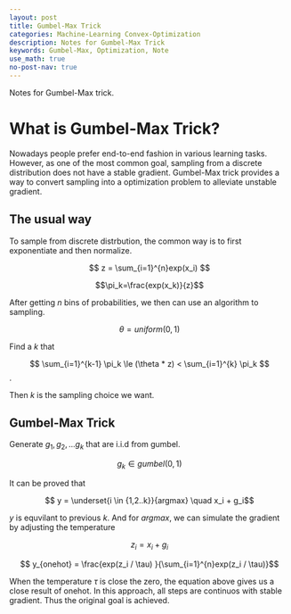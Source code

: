 ```yaml
---
layout: post
title: Gumbel-Max Trick
categories: Machine-Learning Convex-Optimization
description: Notes for Gumbel-Max Trick
keywords: Gumbel-Max, Optimization, Note
use_math: true
no-post-nav: true
---
```

Notes for Gumbel-Max trick.

# What is Gumbel-Max Trick?
Nowadays people prefer end-to-end fashion in various learning tasks. However, as one of the most common goal, sampling from a discrete distribution does not have a stable gradient. Gumbel-Max trick provides a way to convert sampling into a optimization problem to alleviate unstable gradient.

## The usual way
To sample from discrete distrbution, the common way is to first exponentiate and then normalize.

$$ z = \sum_{i=1}^{n}exp(x_i) $$

$$\pi_k=\frac{exp(x_k)}{z}$$

After getting $n$ bins of probabilities, we then can use an algorithm to sampling.

$$ \theta = uniform(0,1) $$

Find a $k$ that

$$ \sum_{i=1}^{k-1} \pi_k \le (\theta * z) < \sum_{i=1}^{k} \pi_k $$.

Then $k$ is the sampling choice we want.

## Gumbel-Max Trick
Generate $g_1, g_2, ... g_k$ that are i.i.d from gumbel.

$$ g_k \in gumbel(0,1) $$

It can be proved that

$$ y = \underset{i \in {1,2..k}}{argmax} \quad x_i + g_i$$

$y$ is equvilant to previous $k$. And for $argmax$, we can simulate the gradient by adjusting the temperature  

$$ z_i = x_i + g_i$$

$$ y_{onehot} = \frac{exp(z_i / \tau) }{\sum_{i=1}^{n}exp(z_i / \tau)}$$

When the temperature $\tau$ is close the zero, the equation above gives us a close result of onehot. In this approach, all steps are continuos with stable gradient. Thus the original goal is achieved.
